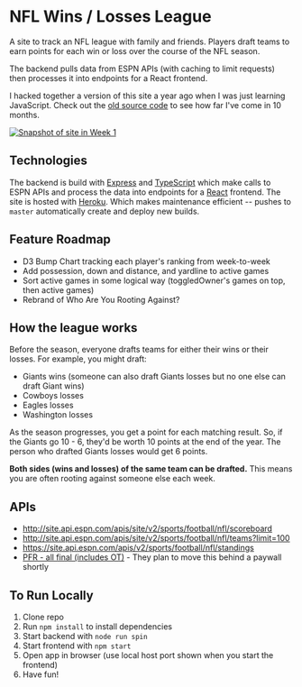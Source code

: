 # NFL Wins / Losses League

A site to track an NFL league with family and friends. Players draft teams to earn points for each win or loss over the course of the NFL season. 

The backend pulls data from ESPN APIs (with caching to limit requests) then processes it into endpoints for a React frontend.

I hacked together a version of this site a year ago when I was just learning JavaScript. Check out the <a href="https://github.com/TylerAuer/nfl-clientside">old source code</a> to see how far I've come in 10 months.

[![Snapshot of site in Week 1](https://github.com/TylerAuer/nfl-wins-losses/blob/master/snapshot.png)](https://nfl.tylerauer.com)

## Technologies

The backend is build with [Express](https://expressjs.com/) and [TypeScript](https://www.typescriptlang.org/) which make calls to ESPN APIs and process the data into endpoints for a [React](https://reactjs.org/) frontend. The site is hosted with [Heroku](https://www.heroku.com/home). Which makes maintenance efficient -- pushes to `master` automatically create and deploy new builds.

## Feature Roadmap

- D3 Bump Chart tracking each player's ranking from week-to-week
- Add possession, down and distance, and yardline to active games
- Sort active games in some logical way (toggledOwner's games on top, then active games)
- Rebrand of Who Are You Rooting Against?

## How the league works

Before the season, everyone drafts teams for either their wins or their losses. For example, you might draft:

- Giants wins (someone can also draft Giants losses but no one else can draft Giant wins)
- Cowboys losses
- Eagles losses
- Washington losses

As the season progresses, you get a point for each matching result. So, if the Giants go 10 - 6, they'd be worth 10 points at the end of the year. The person who drafted Giants losses would get 6 points.

**Both sides (wins and losses) of the same team can be drafted.** This means you are often rooting against someone else each week.

## APIs

- http://site.api.espn.com/apis/site/v2/sports/football/nfl/scoreboard
- http://site.api.espn.com/apis/site/v2/sports/football/nfl/teams?limit=100
- https://site.api.espn.com/apis/v2/sports/football/nfl/standings
- [PFR - all final (includes OT)](https://web.archive.org/web/20181022170146/https://www.pro-football-reference.com/boxscores/) - They plan to move this behind a paywall shortly

## To Run Locally

1. Clone repo
2. Run `npm install` to install dependencies
3. Start backend with `node run spin`
4. Start frontend with `npm start`
5. Open app in browser (use local host port shown when you start the frontend)
6. Have fun!
